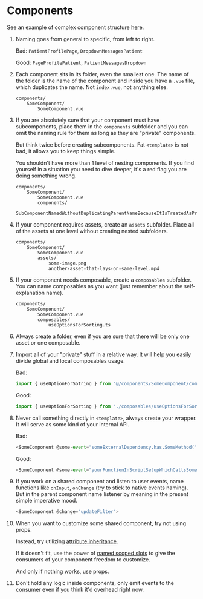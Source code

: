 # Components

See an example of complex component structure [here](./ComplexComponentExample/).

1. Naming goes from general to specific, from left to right.

    Bad: `PatientProfilePage`, `DropdownMessagesPatient`

    Good: `PageProfilePatient`, `PatientMessagesDropdown`

2. Each component sits in its folder, even the smallest one. The name of the folder is the name of the component and inside you have a `.vue` file, which duplicates the name. Not `index.vue`, not anything else.

    ```
    components/
        SomeComponent/
            SomeComponent.vue
    ```

3. If you are absolutely sure that your component must have subcomponents, place them in the `components` subfolder and you can omit the naming rule for them as long as they are "private" components.

    But think twice before creating subcomponents. Fat `<template>` is not bad, it allows you to keep things simple.

    You shouldn't have more than 1 level of nesting components. If you find yourself in a situation you need to dive deeper, it's a red flag you are doing something wrong.
    ```
    components/
        SomeComponent/
            SomeComponent.vue
            components/
                SubComponentNamedWithoutDuplicatingParentNameBecauseItIsTreatedAsPrivateComponent.vue
    ```

4. If your component requires assets, create an `assets` subfolder. Place all of the assets at one level without creating nested subfolders.
    ```
    components/
        SomeComponent/
            SomeComponent.vue
            assets/
                some-image.png
                another-asset-that-lays-on-same-level.mp4
    ```

5. If your component needs composable, create a `composables` subfolder. You can name composables as you want (just remember about the self-explanation name).
    ```
    components/
        SomeComponent/
            SomeComponent.vue
            composables/
                useOptionsForSorting.ts
    ```

6. Always create a folder, even if you are sure that there will be only one asset or one composable.

7. Import all of your "private" stuff in a relative way. It will help you easily divide global and local composables usage.

    Bad:
    ```javascript
    import { useOptionForSotring } from "@/components/SomeComponent/composables/useOptionsForSorting"
    ```
    Good:
    ```javascript
    import { useOptionForSorting } from './composables/useOptionsForSorting"
    ```

8. Never call something directly in `<template>`, always create your wrapper. It will serve as some kind of your internal API.

    Bad:
    ```javascript
    <SomeComponent @some-event="someExternalDependency.has.SomeMethod('foo')">
    ```

    Good:
    ```javascript
    <SomeComponent @some-event="yourFunctionInScriptSetupWhichCallsSomeExternalDependency">
    ```

9. If you work on a shared component and listen to user events, name functions like `onInput`, `onChange` (try to stick to native events naming). But in the parent component name listener by meaning in the present simple imperative mood.
    ```javascript
    <SomeComponent @change="updateFilter">
    ```

10. When you want to customize some shared component, try not using props.

    Instead, try utilizing [attribute inheritance](https://vuejs.org/guide/components/attrs).

    If it doesn't fit, use the power of [named scoped slots](https://vuejs.org/guide/components/slots.html#fancy-list-example) to give the consumers of your component freedom to customize.

    And only if nothing works, use props.

11. Don't hold any logic inside components, only emit events to the consumer even if you think it'd overhead right now.
